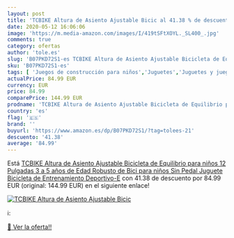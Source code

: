 ```yaml
---
layout: post
title: 'TCBIKE Altura de Asiento Ajustable Bicic al 41.38 % de descuento'
date: 2020-05-12 16:06:06
image: 'https://m.media-amazon.com/images/I/419tSFtXOYL._SL400_.jpg'
comments: true
category: ofertas
author: 'tole.es'
slug: 'B07PKD72S1-es TCBIKE Altura de Asiento Ajustable Bicicleta de Equilibrio...'
sku: 'B07PKD72S1-es'
tags: [ 'Juegos de construcción para niños','Juguetes','Juguetes y juegos','bicicleta', ]
actualPrice: 84.99 EUR
currency: EUR
price: 84.99
comparePrice: 144.99 EUR
prodname: 'TCBIKE Altura de Asiento Ajustable Bicicleta de Equilibrio para niños  12 Pulgadas 3 a 5 años de Edad Robusto de Bici para niños Sin Pedal Juguete Bicicleta de Entrenamiento Deportivo-E'
country: 'es'
flag: '🇪🇸'
brand: ''
buyurl: 'https://www.amazon.es/dp/B07PKD72S1/?tag=tolees-21'
descuento: '41.38'
average: '84.99'
---
```


Está [TCBIKE Altura de Asiento Ajustable Bicicleta de Equilibrio para niños  12 Pulgadas 3 a 5 años de Edad Robusto de Bici para niños Sin Pedal Juguete Bicicleta de Entrenamiento Deportivo-E](https://www.amazon.es/dp/B07PKD72S1/?tag=tolees-21) con 41.38 de descuento por 84.99 EUR (original: 144.99 EUR) en el siguiente enlace!

[![TCBIKE Altura de Asiento Ajustable Bicic](https://m.media-amazon.com/images/I/419tSFtXOYL._SL400_.jpg)](https://www.amazon.es/dp/B07PKD72S1/?tag=tolees-21)

ℹ️:


[🛒 Ver la oferta!!](https://www.amazon.es/dp/B07PKD72S1/?tag=tolees-21)
